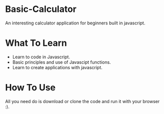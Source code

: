 # Basic-Calculator
An interesting calculator application for beginners built in javascript.

# What To Learn
* Learn to code in Javascript.
* Basic principles and use of Javascipt functions.
* Learn to create applications with javascript.

# How To Use
All you need do is download or clone the code and run it with your browser :).

